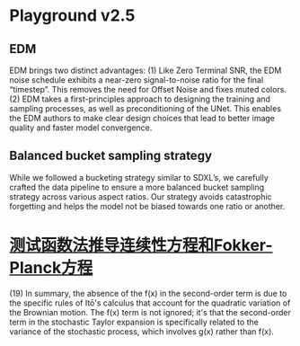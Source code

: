 # Playground v2.5

## EDM
EDM brings two distinct advantages: (1) Like Zero Terminal SNR, the EDM noise schedule exhibits
a near-zero signal-to-noise ratio for the final “timestep”. This removes the need for Offset Noise and
fixes muted colors. (2) EDM takes a first-principles approach to designing the training and sampling
processes, as well as preconditioning of the UNet. This enables the EDM authors to make clear
design choices that lead to better image quality and faster model convergence.

## Balanced bucket sampling strategy
While we followed a bucketing strategy similar to SDXL’s, we
carefully crafted the data pipeline to ensure a more balanced bucket sampling strategy across various
aspect ratios. Our strategy avoids catastrophic forgetting and helps the model not be biased towards
one ratio or another.

# [测试函数法推导连续性方程和Fokker-Planck方程](https://kexue.fm/archives/9461)
(19)
In summary, the absence of the f(x) in the second-order term is due to the specific rules of Itō's calculus that account for the quadratic variation of the Brownian motion. The f(x) term is not ignored; it's that the second-order term in the stochastic Taylor expansion is specifically related to the variance of the stochastic process, which involves g(x) rather than 
 f(x).

